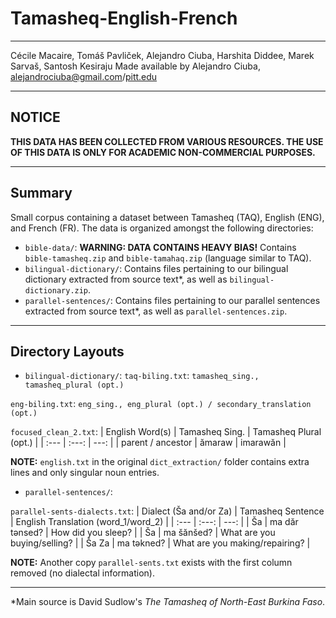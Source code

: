 # Tamasheq-English-French
***
Cécile Macaire, Tomáš Pavliček, Alejandro Ciuba, Harshita Diddee, Marek Sarvaš, Santosh Kesiraju
Made available by Alejandro Ciuba, [alejandrociuba@gmail.com](alejandrociuba@gmail.com)/[pitt.edu](alc307@pitt.edu)
***
## NOTICE
**THIS DATA HAS BEEN COLLECTED FROM VARIOUS RESOURCES. THE USE OF THIS DATA IS ONLY FOR ACADEMIC NON-COMMERCIAL PURPOSES.**
***
## Summary
Small corpus containing a dataset between Tamasheq (TAQ), English (ENG), and French (FR). The data is organized amongst the following directories:
- `bible-data/`: **WARNING: DATA CONTAINS HEAVY BIAS!** Contains `bible-tamasheq.zip` and `bible-tamahaq.zip` (language similar to TAQ).
- `bilingual-dictionary/`: Contains files pertaining to our bilingual dictionary extracted from source text\*, as well as `bilingual-dictionary.zip`.
- `parallel-sentences/`: Contains files pertaining to our parallel sentences extracted from source text\*, as well as `parallel-sentences.zip`.
***
## Directory Layouts
- `bilingual-dictionary/`:
`taq-biling.txt`:
`tamasheq_sing., tamasheq_plural (opt.)`

`eng-biling.txt`:
`eng_sing., eng_plural (opt.) / secondary_translation (opt.)`

`focused_clean_2.txt`:
| English Word(s) | Tamasheq Sing. | Tamasheq Plural (opt.) |
| :--- | :---: | ---: |
| parent / ancestor | ămaraw | imarawăn |

**NOTE:** `english.txt` in the original `dict_extraction/` folder contains extra lines and only singular noun entries.

- `parallel-sentences/`:

`parallel-sents-dialects.txt`:
| Dialect (Ša and/or Za) | Tamasheq Sentence | English Translation (word\_1/word\_2) |
| :--- | :---: | ---: |
| Ša | ma dăr tǝnsed? | How did you sleep? |
| Ša | ma šănšed? | What are you buying/selling? |
| Ša Za | ma tǝkned? | What are you making/repairing? |

**NOTE:** Another copy `parallel-sents.txt` exists with the first column removed (no dialectal information).
***
\*Main source is David Sudlow's _The Tamasheq of North-East Burkina Faso_.